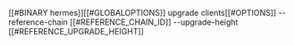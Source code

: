 [[#BINARY hermes]][[#GLOBALOPTIONS]] upgrade clients[[#OPTIONS]] --reference-chain [[#REFERENCE_CHAIN_ID]] --upgrade-height [[#REFERENCE_UPGRADE_HEIGHT]]